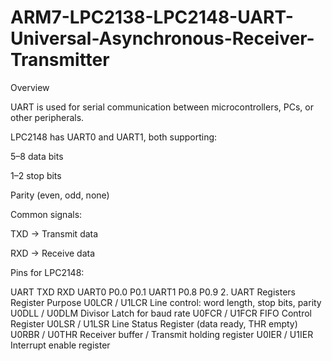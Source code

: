 # ARM7-LPC2138-LPC2148-UART-Universal-Asynchronous-Receiver-Transmitter

Overview

UART is used for serial communication between microcontrollers, PCs, or other peripherals.

LPC2148 has UART0 and UART1, both supporting:

5–8 data bits

1–2 stop bits

Parity (even, odd, none)

Common signals:

TXD → Transmit data

RXD → Receive data

Pins for LPC2148:

UART	TXD	RXD
UART0	P0.0	P0.1
UART1	P0.8	P0.9
2. UART Registers
Register	Purpose
U0LCR / U1LCR	Line control: word length, stop bits, parity
U0DLL / U0DLM	Divisor Latch for baud rate
U0FCR / U1FCR	FIFO Control Register
U0LSR / U1LSR	Line Status Register (data ready, THR empty)
U0RBR / U0THR	Receiver buffer / Transmit holding register
U0IER / U1IER	Interrupt enable register
